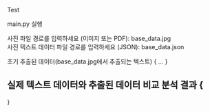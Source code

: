 
Test 

main.py 실행

사진 파일 경로를 입력하세요 (이미지 또는 PDF): base_data.jpg  
사진 텍스트 데이터 파일 경로를 입력하세요 (JSON): base_data.json

초기 추출된 데이터(base_data.jpg에서 추출되는 텍스트)
{
...
}

실제 텍스트 데이터와 추출된 데이터 비교 분석 결과
{
---
}

